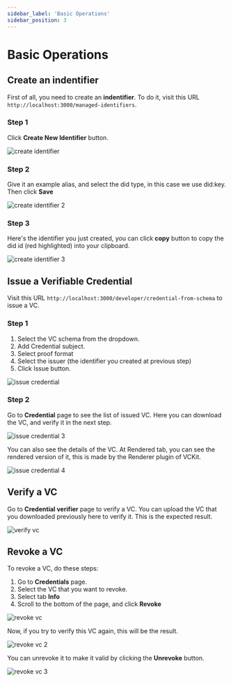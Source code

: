 ```yaml
---
sidebar_label: 'Basic Operations'
sidebar_position: 3
---
```

# Basic Operations

## Create an indentifier
First of all, you need to create an **indentifier**. To do it, visit this URL `http://localhost:3000/managed-identifiers`.
### Step 1
Click **Create New Identifier** button.

![create identifier](/img/create-identifier.png)
### Step 2
Give it an example alias, and select the did type, in this case we use did:key. Then click **Save**

![create identifier 2](/img/create-identifier-2.png)

### Step 3
Here's the identifier you just created, you can click **copy** button to copy the did id (red highlighted) into your clipboard.

![create identifier 3](/img/create-identifier-3.png)

## Issue a Verifiable Credential
Visit this URL `http://localhost:3000/developer/credential-from-schema` to issue a VC.

### Step 1
1. Select the VC schema from the dropdown.
2. Add Credential subject.
3. Select proof format
4. Select the issuer (the identifier you created at previous step)
5. Click Issue button.

![issue credential](/img/issue-credential.png)

### Step 2
Go to **Credential** page to see the list of issued VC. Here you can download the VC, and verify it in the next step.

![issue credential 3](/img/issue-credential-3.png)

You can also see the details of the VC. At Rendered tab, you can see the rendered version of it, this is made by the Renderer plugin of VCKit.

![issue credential 4](/img/issue-credential-4.png)

## Verify a VC
Go to **Credential verifier** page to verify a VC. You can upload the VC that you downloaded previously here to verify it.
This is the expected result.

![verify vc](/img/verify-vc.png)

## Revoke a VC
To revoke a VC, do these steps:
1. Go to **Credentials** page.
2. Select the VC that you want to revoke.
3. Select tab **Info**
4. Scroll to the bottom of the page, and click **Revoke**

![revoke vc](/img/revoke-vc.png)

Now, if you try to verify this VC again, this will be the result.

![revoke vc 2](/img/revoke-2.png)

You can unrevoke it to make it valid by clicking the **Unrevoke** button.

![revoke vc 3](/img/revoke-3.png)

